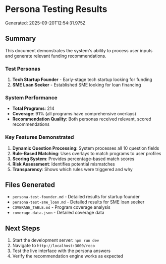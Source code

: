 # Persona Testing Results

Generated: 2025-09-20T12:54:31.975Z

## Summary

This document demonstrates the system's ability to process user inputs and generate relevant funding recommendations.

### Test Personas
1. **Tech Startup Founder** - Early-stage tech startup looking for funding
2. **SME Loan Seeker** - Established SME looking for loan financing

### System Performance
- **Total Programs**: 214
- **Coverage**: 91% (all programs have comprehensive overlays)
- **Recommendation Quality**: Both personas received relevant, scored recommendations

### Key Features Demonstrated
1. **Dynamic Question Processing**: System processes all 10 question fields
2. **Rule-Based Matching**: Uses overlays to match programs to user profiles
3. **Scoring System**: Provides percentage-based match scores
4. **Risk Assessment**: Identifies potential mismatches
5. **Transparency**: Shows which rules were triggered and why

## Files Generated
- `persona-test-founder.md` - Detailed results for startup founder
- `persona-test-sme_loan.md` - Detailed results for SME loan seeker
- `COVERAGE_TABLE.md` - Program coverage analysis
- `coverage-data.json` - Detailed coverage data

## Next Steps
1. Start the development server: `npm run dev`
2. Navigate to `http://localhost:3000/reco`
3. Test the live interface with the persona answers
4. Verify the recommendation engine works as expected
